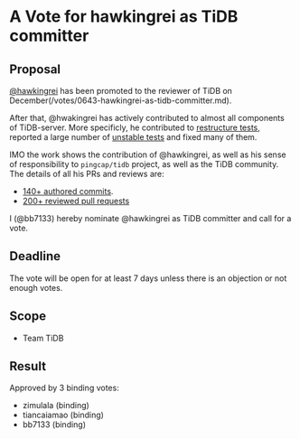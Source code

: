 # A Vote for hawkingrei as TiDB committer

## Proposal

[@hawkingrei](https://github.com/hawkingrei) has been promoted to the reviewer of TiDB on December(/votes/0643-hawkingrei-as-tidb-committer.md).

After that, @hwakingrei has actively contributed to almost all components of TiDB-server. More specificly, he contributed to [restructure tests](https://github.com/pingcap/tidb/issues/26022), reported a large number of [unstable tests](https://github.com/pingcap/tidb/issues/created_by/hawkingrei) and fixed many of them.

IMO the work shows the contribution of @hawkingrei, as well as his sense of responsibility to `pingcap/tidb` project, as well as the TiDB community. The details of all his PRs and reviews are:

* [140+ authored commits](https://github.com/pingcap/tidb/commits?author=hawkingrei).
* [200+ reviewed pull requests](https://github.com/pingcap/tidb/pulls?q=is%3Apr+is%3Aopen+reviewed-by%3Ahawkingrei+)

I (@bb7133) hereby nominate @hawkingrei as TiDB committer and call for a vote.

## Deadline

The vote will be open for at least 7 days unless there is an objection or not enough votes.

## Scope

* Team TiDB

## Result

Approved by 3 binding votes:

* zimulala (binding)
* tiancaiamao (binding)
* bb7133 (binding)
